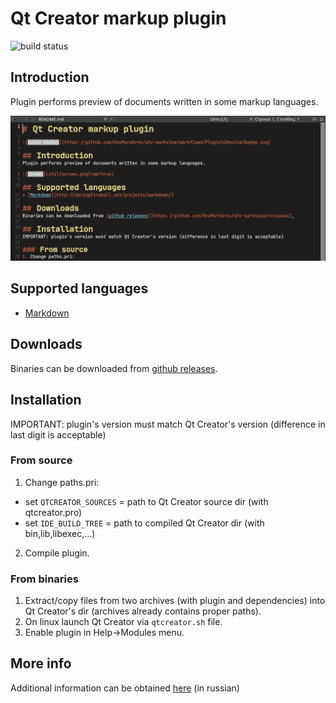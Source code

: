 # Qt Creator markup plugin

![build status](https://github.com/OneMoreGres/qtc-markview/workflows/Plugin%20build/badge.svg)

## Introduction
Plugin performs preview of documents written in some markup languages.

![Screen](util/screen.png?raw=true)

## Supported languages
* [Markdown](http://daringfireball.net/projects/markdown/)

## Downloads
Binaries can be downloaded from [github releases](https://github.com/OneMoreGres/qtc-markview/releases).

## Installation
IMPORTANT: plugin's version must match Qt Creator's version (difference in last digit is acceptable)

### From source
1. Change paths.pri:

 - set `QTCREATOR_SOURCES` = path to Qt Creator source dir (with qtcreator.pro)
 - set `IDE_BUILD_TREE` = path to compiled Qt Creator dir (with bin,lib,libexec,...)

2. Compile plugin.

### From binaries
1. Extract/copy files from two archives (with plugin and dependencies) into Qt Creator's dir (archives already contains proper paths).
2. On linux launch Qt Creator via `qtcreator.sh` file.
3. Enable plugin in Help->Modules menu.

## More info
Additional information can be obtained [here](https://qtcreator.gres.biz/page/markview/ "Homepage") (in russian)
